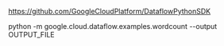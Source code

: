 https://github.com/GoogleCloudPlatform/DataflowPythonSDK

python -m google.cloud.dataflow.examples.wordcount --output OUTPUT_FILE
